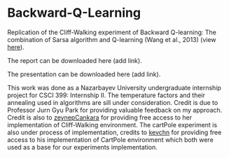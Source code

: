 # Backward-Q-Learning
Replication of the Cliff-Walking experiment of Backward Q-learning: The combination of Sarsa algorithm and
Q-learning (Wang et al., 2013) (view [here](https://pdf.sciencedirectassets.com/271095/1-s2.0-S0952197613X00089/1-s2.0-S0952197613001176/main.pdf?X-Amz-Security-Token=IQoJb3JpZ2luX2VjEAoaCXVzLWVhc3QtMSJHMEUCIGQ7OGCZP8TtADWrXIOoPgsV6sHWMqoySCbvtQxoY1yFAiEAgllbGajj5I3lWa%2FJXXx0nqTVzDnlq27vNnRf%2BLc9mzkqvQMI0v%2F%2F%2F%2F%2F%2F%2F%2F%2F%2FARADGgwwNTkwMDM1NDY4NjUiDPoSORaAnDmDo9YECSqRAyBd3gzL7KRu9ZSE5g9b4QNONqe3JZqNbtOmHzu6ZIPvGowmqy1MBv3PeNtD2G08Ep6wsgWWx5IvA8BMa8EecB%2FG889tlWTOXHDuOQzokRSNgLBEGVwM7zwcUWN1cZqIZcjKDcTU%2BzKFH4fXk2JQH5DC8%2Bf1GUWQrl79x2VdK9SXW3L1GunS3IPHy1Xr1FP55hpIGVuTbPrx6k3WXdGHx96kMUmaFvDllt%2Bd8z6GrHb4SGlZqbKhgmcSFjGLSAQI8J0ZBdIp%2FzhIjMNCtPb35zGRmdwYlQyDV9zsfesUgUdo1rQFAntoJ1CRm0zTcS7fdGxrOUVsBhGNz9fo78yx%2BzCbKWMOb3zHVxuvOC8D3lBXs9%2FTfK17QmWWlm1mKkdKFJoNA5M6nHwOSbzl4XFQp46tjQFpNGuptR7RL%2BTLm5nwB%2FbpkdvzqkeCCsIhHeej1%2F8Mhn5YPkuzWsksrfi%2BXDAZGHT2akz1UJ83msSwu%2BrOthD96LbZnOOXInamaY25drrYcMOrNa8iIJ27wQGU7Z%2F5MJ2Ur%2FkFOusBSfXZtNi7pybzVydLq%2B4jbPc5kLqTrruBEUA3oHXJottkm2I9dRRqjxDSkdRc9SmReoyKbKg87O28MhXpasyWP5GU8G%2BkPDzu%2BrCmSF8DMBixfKN1dg9WIYiV1VLNq2YtidRSB6ahSQ26i6KWrBZdMBwXUbn2NIlnbMkHLNbNXFegvew%2FWoPVIMrWpwRYJVFmMCoR%2FWaGEY3SusbEV4mUlhdWzsE3V0%2FGknRBKJ02PAqeclTu9Ok%2F20fSSe6a9U8V5hemOjbikCdbfpB%2Bl4B7FYxKBGiMRrw4UihbrgNB4NjId4ad8qJGTS1hNg%3D%3D&X-Amz-Algorithm=AWS4-HMAC-SHA256&X-Amz-Date=20200806T101556Z&X-Amz-SignedHeaders=host&X-Amz-Expires=300&X-Amz-Credential=ASIAQ3PHCVTYUTZ4RSDL%2F20200806%2Fus-east-1%2Fs3%2Faws4_request&X-Amz-Signature=d12242db35d360223c677f0b37b404aca84503f44f157850f9a3d92f232e1e3d&hash=5f46a4ed03873542f8bccf541597731f7ba1a65efcb71854448dbfdc250b6f23&host=68042c943591013ac2b2430a89b270f6af2c76d8dfd086a07176afe7c76c2c61&pii=S0952197613001176&tid=spdf-ca3e70c0-8244-431e-ab72-4124d5c0c8f6&sid=c3f99cc419b8264dee8803e50bfe22072d00gxrqb&type=client)).

The report can be downloaded here (add link).

The presentation can be downloaded here (add link).

This work was done as a Nazarbayev University undergraduate internship project for CSCI 399: Internship II. The temperature factors and their annealing used in algorithms are sill under consideration. Credit is due to Professor Jurn Gyu Park for providing valuable feedback on my approach. Credit is also to [zeynepCankara](https://github.com/zeynepCankara/Cliff-Walking-Solution) for providing free access to her implementation of Cliff-Walking environment. The cartPole experiment is also under process of implementation, credits to [kevchn](https://github.com/kevchn/qlearn-cartpole) for providing free access to his implementation of CartPole environment which both were used as a base for our experiments implementation. 
